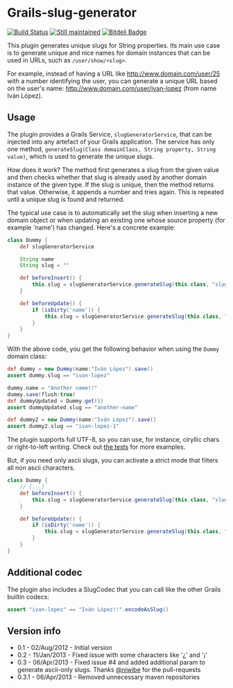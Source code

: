 Grails-slug-generator
=====================

[![Build Status](https://drone.io/github.com/lmivan/grails-slug-generator/status.png)](https://drone.io/github.com/lmivan/grails-slug-generator/latest)
[![Still maintained](http://stillmaintained.com/lmivan/grails-slug-generator.png)](http://stillmaintained.com/lmivan/grails-slug-generator)
[![Bitdeli Badge](https://d2weczhvl823v0.cloudfront.net/lmivan/grails-slug-generator/trend.png)](https://bitdeli.com/free "Bitdeli Badge")

This plugin generates unique slugs for String properties. Its main use case is to generate unique and nice names for domain instances that can be used in URLs, such as `/user/show/<slug>`.

For example, instead of having a URL like http://www.domain.com/user/25 with a number identifying the user, you can generate a unique URL based on the user's name: http://www.domain.com/user/ivan-lopez (from name Iván López).

Usage
-----

The plugin provides a Grails Service, `slugGeneratorService`, that can be injected into any artefact of your Grails application. The service has only one method, `generateSlug(Class domainClass, String property, String value)`, which is used to generate the unique slugs.

How does it work? The method first generates a slug from the given value and then checks whether that slug is already used by another domain instance of the given type. If the slug is unique, then the method returns that value. Otherwise, it appends a number and tries again. This is repeated until a unique slug is found and returned.

The typical use case is to automatically set the slug when inserting a new domain object or when updating an existing one whose source property (for example 'name') has changed. Here's a concrete example:

``` groovy
class Dummy {
    def slugGeneratorService

    String name
    String slug = ""

    def beforeInsert() {
        this.slug = slugGeneratorService.generateSlug(this.class, "slug", name)
    }

    def beforeUpdate() {
        if (isDirty('name')) {
            this.slug = slugGeneratorService.generateSlug(this.class, "slug", name)
        }
    }
}
```

With the above code, you get the following behavior when using the `Dummy` domain class:
``` groovy
def dummy = new Dummy(name:"Iván López").save()
assert dummy.slug == "ivan-lopez"

dummy.name = "Another name!!"
dummy.save(flush:true)
def dummyUpdated = Dummy.get(1)
assert dummyUpdated.slug == "another-name"

def dummy2 = new Dummy(name:"Iván López").save()
assert dummy2.slug == "ivan-lopez-1"
```

The plugin supports full UTF-8, so you can use, for instance, ciryllic chars or right-to-left writing. Check out [the tests](https://github.com/lmivan/grails-slug-generator/blob/master/test/integration/grails/plugins/SlugGeneratorTests.groovy) for more examples.

But, if you need only ascii slugs, you can activate a strict mode that filters all non ascii characters.

``` groovy
class Dummy {
    // [...]
    def beforeInsert() {
        this.slug = slugGeneratorService.generateSlug(this.class, "slug", name, true)
    }

    def beforeUpdate() {
        if (isDirty('name')) {
            this.slug = slugGeneratorService.generateSlug(this.class, "slug", name, true)
        }
    }
}
```

Additional codec
----------------

The plugin also includes a SlugCodec that you can call like the other Grails builtin codecs:

``` groovy
assert "ivan-lopez" == "Iván López!!".encodeAsSlug()
```

Version info
------------

* 0.1 - 02/Aug/2012 - Initial version
* 0.2 - 11/Jan/2013 - Fixed issue with some characters like '¿' and '¡'
* 0.3 - 06/Apr/2013 - Fixed issue #4 and added additional param to generate ascii-only slugs. Thanks [@niwibe](https://github.com/niwibe) for the pull-requests
* 0.3.1 - 06/Apr/2013 - Removed unnecessary maven repositories
